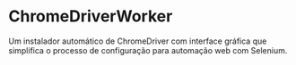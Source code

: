 # ChromeDriverWorker
Um instalador automático de ChromeDriver com interface gráfica que simplifica o processo de configuração para automação web com Selenium.
